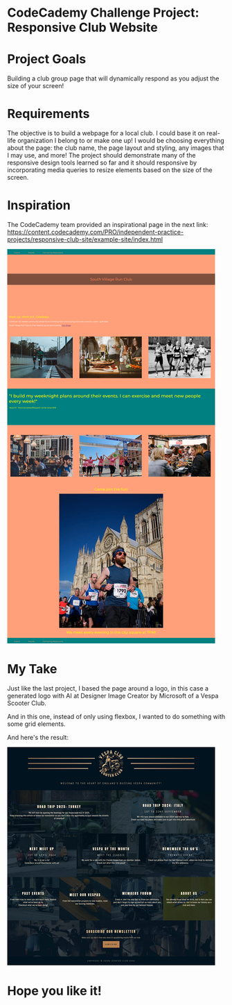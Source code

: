 # CodeCademy Challenge Project: Responsive Club Website

# Project Goals

Building a club group page that will dynamically respond as you adjust the size of your screen! ​

# Requirements

The objective is to build a webpage for a local club. I could base it on real-life organization I belong to or make one up! I would be choosing everything about the page: the club name, the page layout and styling, any images that I may use, and more!
The project should demonstrate many of the responsive design tools learned so far and it should responsive by incorporating media queries to resize elements based on the size of the screen.

# Inspiration

The CodeCademy team provided an inspirational page in the next link:
https://content.codecademy.com/PRO/independent-practice-projects/responsive-club-site/example-site/index.html


![image info](./resources/inspiration.png)


# My Take

Just like the last project, I based the page around a logo, in this case a generated logo with AI at Designer Image Creator by Microsoft of a Vespa Scooter Club. 

And in this one, instead of only using flexbox, I wanted to do something with some grid elements.

And here's the result:


![image info](./resources/Vespa_Club_thumb.png)


# Hope you like it!
